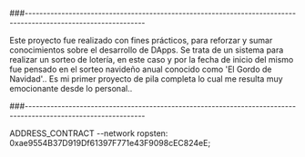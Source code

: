 
###---------------------------------------------------------------------------------------------------------------

Este proyecto fue realizado con fines prácticos, para reforzar y sumar conocimientos sobre el desarrollo de DApps. 
Se trata de un sistema para realizar un sorteo de lotería, en este caso y por la fecha de inicio del mismo fue 
pensado en el sorteo navideño anual conocido como 'El Gordo de Navidad'.. Es mi primer proyecto de pila completa
lo cual me resulta muy emocionante desde lo personal..  

###---------------------------------------------------------------------------------------------------------------

ADDRESS_CONTRACT --network ropsten: 0xae9554B37D919Df61397F771e43F9098cEC824eE;